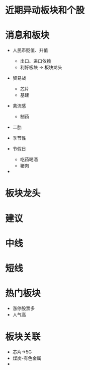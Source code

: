 # 近期异动板块和个股
# 消息和板块
- 人民币贬值、升值
  - 出口、进口依赖 
  - 利好板块 -> 板块龙头
- 贸易战
  - 芯片
  - 基建
- 禽流感
  - 制药
- 二胎
- 季节性
- 节假日
  
  - 吃药喝酒
  - 猪肉 

-

# 板块龙头
# 建议
# 中线
# 短线



# 热门板块

- 涨停股票多
- 人气高

# 板块关联

- 芯片->5G
- 煤炭-有色金属
- 